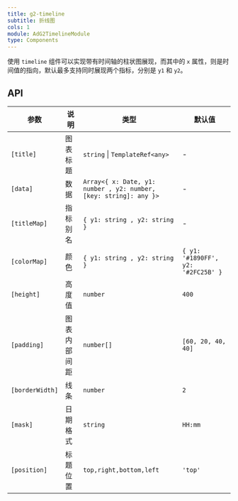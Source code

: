 ```yaml
---
title: g2-timeline
subtitle: 折线图
cols: 1
module: AdG2TimelineModule
type: Components
---
```


使用 `timeline` 组件可以实现带有时间轴的柱状图展现，而其中的 `x` 属性，则是时间值的指向，默认最多支持同时展现两个指标，分别是 `y1` 和 `y2`。

## API

| 参数      | 说明                                      | 类型         | 默认值 |
|----------|------------------------------------------|-------------|-------|
| `[title]` | 图表标题 | `string` \| `TemplateRef<any>` | - |
| `[data]` | 数据 | `Array<{ x: Date, y1: number , y2: number, [key: string]: any }>` | - |
| `[titleMap]` | 指标别名 | `{ y1: string , y2: string }` | - |
| `[colorMap]` | 颜色 | `{ y1: string , y2: string }` | `{ y1: '#1890FF', y2: '#2FC25B' }` |
| `[height]` | 高度值 | `number` | `400` |
| `[padding]` | 图表内部间距 | `number[]` | `[60, 20, 40, 40]` |
| `[borderWidth]` | 线条 | `number` | `2` |
| `[mask]` | 日期格式 | `string` | `HH:mm` |
| `[position]` | 标题位置 | `top,right,bottom,left` | `'top'` |
